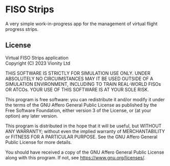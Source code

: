 # FISO Strips
A very simple work-in-progress app for the management of virtual flight progress strips.

## License

Virtual FISO Strips application    
Copyright (C) 2023 Vionity Ltd

THIS SOFTWARE IS STRICTLY FOR SIMULATION USE ONLY. UNDER ABSOLUTELY NO
CIRCUIMSTANCES MAY IT BE USED OUTSIDE OF A SIMULATION ENVIRONMENT,
INCLUDING TO TRAIN REAL-WORLD FISOs OR ATCOs. YOUR USE OF THIS SOFTWARE
IS AT YOUR SOLE RISK.

This program is free software: you can redistribute it and/or modify it
under the terms of the GNU Affero General Public License as published
by the Free Software Foundation, either version 3 of the License, or
(at your option) any later version.

This program is distributed in the hope that it will be useful, but
WITHOUT ANY WARRANTY; without even the implied warranty of
MERCHANTABILITY or FITNESS FOR A PARTICULAR PURPOSE. See the GNU Affero
General Public License for more details.

You should have received a copy of the GNU Affero General Public
License along with this program. If not, see
<https://www.gnu.org/licenses/>.
